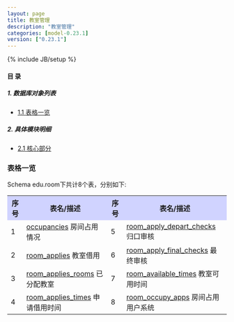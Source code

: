 ```yaml
---
layout: page
title: 教室管理 
description: "教室管理"
categories: [model-0.23.1]
version: ["0.23.1"]
---
```

{% include JB/setup %}

#### 目 录

##### 1. 数据库对象列表
  * [1.1 表格一览](index.html#表格一览)

##### 2. 具体模块明细
* [2.1 核心部分](core.html)

### 表格一览
Schema edu.room下共计8个表，分别如下:

<table class="table table-bordered table-striped table-condensed">
  <tr>
    <th style="background-color:#D0D3FF">序号</th>
    <th style="background-color:#D0D3FF">表名/描述</th>
    <th style="background-color:#D0D3FF">序号</th>
    <th style="background-color:#D0D3FF">表名/描述</th>
  </tr>
  <tr>
    <td>1</td>
    <td><a href="/edu/room/core.html#表格-occupancies-房间占用情况">occupancies</a> 房间占用情况</td>
    <td>5</td>
    <td><a href="/edu/room/core.html#表格-room_apply_depart_checks-归口审核">room_apply_depart_checks</a> 归口审核</td>
  </tr>
  <tr>
    <td>2</td>
    <td><a href="/edu/room/core.html#表格-room_applies-教室借用">room_applies</a> 教室借用</td>
    <td>6</td>
    <td><a href="/edu/room/core.html#表格-room_apply_final_checks-最终审核">room_apply_final_checks</a> 最终审核</td>
  </tr>
  <tr>
    <td>3</td>
    <td><a href="/edu/room/core.html#表格-room_applies_rooms-已分配教室">room_applies_rooms</a> 已分配教室</td>
    <td>7</td>
    <td><a href="/edu/room/core.html#表格-room_available_times-教室可用时间">room_available_times</a> 教室可用时间</td>
  </tr>
  <tr>
    <td>4</td>
    <td><a href="/edu/room/core.html#表格-room_applies_times-申请借用时间">room_applies_times</a> 申请借用时间</td>
    <td>8</td>
    <td><a href="/edu/room/core.html#表格-room_occupy_apps-房间占用用户系统">room_occupy_apps</a> 房间占用用户系统</td>
  </tr>
</table>

